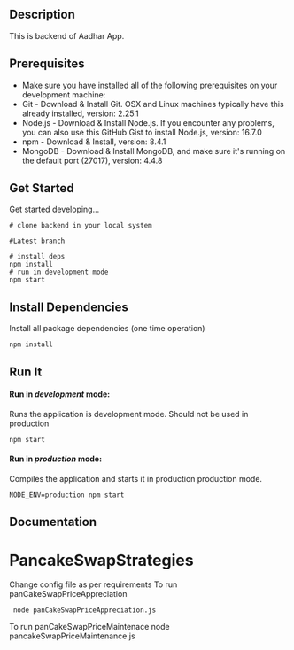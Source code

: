 ## Description

This is backend of Aadhar App.

## Prerequisites

* Make sure you have installed all of the following prerequisites on your development machine:
* Git - Download & Install Git. OSX and Linux machines typically have this already installed,
version: 2.25.1
* Node.js - Download & Install Node.js. If you encounter any problems, you can also use this GitHub Gist to install Node.js,
version: 16.7.0
* npm - Download & Install,
version: 8.4.1
* MongoDB - Download & Install MongoDB, and make sure it's running on the default port (27017),
version: 4.4.8

## Get Started

Get started developing...

```shell
# clone backend in your local system

#Latest branch

# install deps
npm install
# run in development mode
npm start
```

## Install Dependencies

Install all package dependencies (one time operation)

```shell
npm install
```

## Run It

#### Run in *development* mode:

Runs the application is development mode. Should not be used in production

```shell
npm start
```

#### Run in *production* mode:

Compiles the application and starts it in production production mode.

```shell
NODE_ENV=production npm start
```

## Documentation

# PancakeSwapStrategies

 Change config file  as per requirements
 To run panCakeSwapPriceAppreciation

```
 node panCakeSwapPriceAppreciation.js
```

 To run panCakeSwapPriceMaintenace node pancakeSwapPriceMaintenance.js
